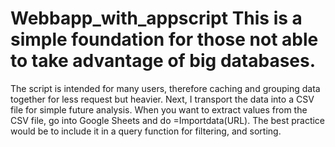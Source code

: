 # Webbapp_with_appscript  This is a simple foundation for those not able to take advantage of big databases.
The script is intended for many users, therefore caching and grouping data together for less request but heavier. 
Next, I transport the data into a CSV file for simple future analysis. When you want to extract values from the CSV file,
go into Google Sheets and do =Importdata(URL). The best practice would be to include it in a query function for filtering, and sorting.
